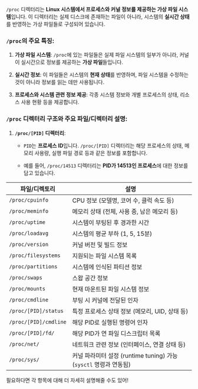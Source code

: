 
`/proc` 디렉터리는 **Linux 시스템에서 프로세스와 커널 정보를 제공하는 가상 파일 시스템**입니다. 이 디렉터리는 실제 디스크에 존재하는 파일이 아니라, 시스템의 **실시간 상태**를 반영하는 가상 파일들로 구성되어 있습니다.

### `/proc`의 주요 특징:

1. **가상 파일 시스템**: `/proc`에 있는 파일들은 실제 파일 시스템의 일부가 아니라, 커널이 실시간으로 정보를 제공하는 **가상 파일**들입니다.
    
2. **실시간 정보**: 이 파일들은 시스템의 **현재 상태**를 반영하며, 파일 시스템을 수정하는 것이 아니라 정보를 읽는 데만 사용됩니다.
    
3. **프로세스와 시스템 관련 정보 제공**: 각종 시스템 정보와 개별 프로세스의 상태, 리소스 사용 현황 등을 제공합니다.

### `/proc` 디렉터리 구조와 주요 파일/디렉터리 설명:

1. **`/proc/[PID]` 디렉터리**:
    
    - `PID`는 **프로세스 ID**입니다. `/proc/[PID]` 디렉터리는 해당 프로세스의 상태, 메모리 사용량, 실행 파일 경로 등과 같은 정보를 포함합니다.
        
    - 예를 들어, `/proc/14513` 디렉터리는 **PID가 14513인 프로세스**에 대한 정보를 담고 있습니다.


| 파일/디렉토리               | 설명                                                |
| --------------------- | ------------------------------------------------- |
| `/proc/cpuinfo`       | CPU 정보 (모델명, 코어 수, 클럭 속도 등)                       |
| `/proc/meminfo`       | 메모리 상태 (전체, 사용 중, 남은 메모리 등)                       |
| `/proc/uptime`        | 시스템이 부팅된 후 경과한 시간                                 |
| `/proc/loadavg`       | 시스템의 평균 부하 (1, 5, 15분)                            |
| `/proc/version`       | 커널 버전 및 빌드 정보                                     |
| `/proc/filesystems`   | 지원되는 파일 시스템 목록                                    |
| `/proc/partitions`    | 시스템에 인식된 파티션 정보                                   |
| `/proc/swaps`         | 스왑 공간 정보                                          |
| `/proc/mounts`        | 현재 마운트된 파일 시스템 정보                                 |
| `/proc/cmdline`       | 부팅 시 커널에 전달된 인자                                   |
| `/proc/[PID]/status`  | 특정 프로세스 상태 정보 (메모리, UID, 상태 등)                    |
| `/proc/[PID]/cmdline` | 해당 PID로 실행된 명령어 인자                                |
| `/proc/[PID]/fd/`     | 해당 PID가 연 파일 디스크립터 목록                             |
| `/proc/net/`          | 네트워크 관련 정보 (인터페이스, 연결 상태 등)                       |
| `/proc/sys/`          | 커널 파라미터 설정 (runtime tuning) 가능 (`sysctl` 명령과 연동됨) |

필요하다면 각 항목에 대해 더 자세히 설명해줄 수도 있어!